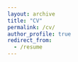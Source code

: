 ```yaml
---
layout: archive
title: "CV"
permalink: /cv/
author_profile: true
redirect_from:
  - /resume
---
```


<object data="/files/Resume_(Paul_Hamilton).pdf" width="1000" height="1000" type='application/pdf'></object>